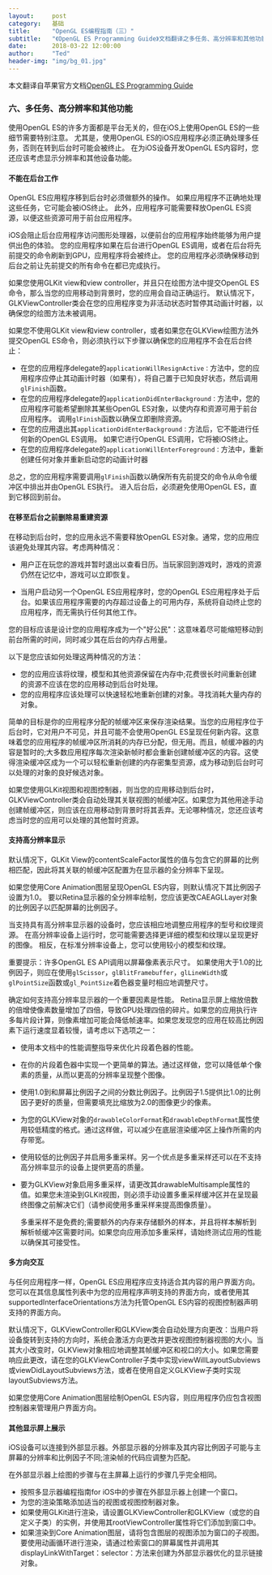 ```yaml
---
layout:     post
category:   基础
title:      "OpenGL ES编程指南（三）"
subtitle:   "《OpenGL ES Programming Guide》文档翻译之多任务、高分辨率和其他功能"
date:       2018-03-22 12:00:00
author:     "Ted"
header-img: "img/bg_01.jpg"
---
```


本文翻译自苹果官方文档[OpenGL ES Programming Guide](https://developer.apple.com/library/content/documentation/3DDrawing/Conceptual/OpenGLES_ProgrammingGuide/Introduction/Introduction.html#//apple_ref/doc/uid/TP40008793-CH1-SW1)

### 六、多任务、高分辨率和其他功能

使用OpenGL ES的许多方面都是平台无关的，但在iOS上使用OpenGL ES的一些细节需要特别注意。 尤其是，使用OpenGL ES的iOS应用程序必须正确处理多任务，否则在转到后台时可能会被终止。 在为iOS设备开发OpenGL ES内容时，您还应该考虑显示分辨率和其他设备功能。

#### 不能在后台工作

OpenGL ES应用程序移到后台时必须做额外的操作。 如果应用程序不正确地处理这些任务，它可能会被iOS终止。 此外，应用程序可能需要释放OpenGL ES资源，以便这些资源可用于前台应用程序。

 iOS会阻止后台应用程序访问图形处理器，以便前台的应用程序始终能够为用户提供出色的体验。 您的应用程序如果在后台进行OpenGL ES调用，或者在后台将先前提交的命令刷新到GPU，应用程序将会被终止。 您的应用程序必须确保移动到后台之前让先前提交的所有命令在都已完成执行。

如果您使用GLKit view和view controller，并且只在绘图方法中提交OpenGL ES命令，那么当您的应用移动到背景时，您的应用会自动正确运行。 默认情况下，GLKViewController类会在您的应用程序变为非活动状态时暂停其动画计时器，以确保您的绘图方法未被调用。

如果您不使用GLKit view和view controller，或者如果您在GLKView绘图方法外提交OpenGL ES命令，则必须执行以下步骤以确保您的应用程序不会在后台终止：

- 在您的应用程序delegate的`applicationWillResignActive：`方法中，您的应用程序应停止其动画计时器（如果有），将自己置于已知良好状态，然后调用`glFinish`函数。
- 在您的应用程序delegate的`applicationDidEnterBackground：`方法中，您的应用程序可能希望删除其某些OpenGL ES对象，以使内存和资源可用于前台应用程序。 调用`glFinish`函数以确保立即删除资源。
- 在您的应用退出其`applicationDidEnterBackground：`方法后，它不能进行任何新的OpenGL ES调用。 如果它进行OpenGL ES调用，它将被iOS终止。
- 在您的应用程序delegate的`applicationWillEnterForeground：`方法中，重新创建任何对象并重新启动您的动画计时器

总之，您的应用程序需要调用`glFinish`函数以确保所有先前提交的命令从命令缓冲区中排出并由OpenGL ES执行。 进入后台后，必须避免使用OpenGL ES，直到它移回到前台。

#### 在移至后台之前删除易重建资源

在移动到后台时，您的应用永远不需要释放OpenGL ES对象。通常，您的应用应该避免处理其内容。考虑两种情况：

- 用户正在玩您的游戏并暂时退出以查看日历。当玩家回到游戏时，游戏的资源仍然在记忆中，游戏可以立即恢复。

- 当用户启动另一个OpenGL ES应用程序时，您的OpenGL ES应用程序处于后台。如果该应用程序需要的内存超过设备上的可用内存，系统将自动终止您的应用程序，而无需执行任何其他工作。

您的目标应该是设计您的应用程序成为一个"好公民"：这意味着尽可能缩短移动到前台所需的时间，同时减少其在后台的内存占用量。

以下是您应该如何处理这两种情况的方法：

- 您的应用应该将纹理，模型和其他资源保留在内存中;花费很长时间重新创建的资源不应该在您的应用移动到后台时处理。
- 您的应用程序应该处理可以快速轻松地重新创建的对象。寻找消耗大量内存的对象。

简单的目标是你的应用程序分配的帧缓冲区来保存渲染结果。当您的应用程序位于后台时，它对用户不可见，并且可能不会使用OpenGL ES呈现任何新内容。这意味着您的应用程序的帧缓冲区所消耗的内存已分配，但无用。而且，帧缓冲器的内容是暂时的;大多数应用程序每次渲染新帧时都会重新创建帧缓冲区的内容。这使得渲染缓冲区成为一个可以轻松重新创建的内存密集型资源，成为移动到后台时可以处理的对象的良好候选对象。

如果您使用GLKit视图和视图控制器，则当您的应用移动到后台时，GLKViewController类会自动处理其关联视图的帧缓冲区。如果您为其他用途手动创建帧缓冲区，则应该在应用移动到背景时将其丢弃。无论哪种情况，您还应该考虑当时您的应用可以处理的其他暂时资源。

#### 支持高分辨率显示

默认情况下，GLKit View的contentScaleFactor属性的值与包含它的屏幕的比例相匹配，因此将其关联的帧缓冲区配置为在显示器的全分辨率下呈现。 

如果您使用Core Animation图层呈现OpenGL ES内容，则默认情况下其比例因子设置为1.0。 要以Retina显示器的全分辨率绘制，您应该更改CAEAGLLayer对象的比例因子以匹配屏幕的比例因子。

当支持具有高分辨率显示器的设备时，您应该相应地调整应用程序的型号和纹理资源。 在高分辨率设备上运行时，您可能需要选择更详细的模型和纹理以呈现更好的图像。 相反，在标准分辨率设备上，您可以使用较小的模型和纹理。

重要提示：许多OpenGL ES API调用以屏幕像素表示尺寸。 如果使用大于1.0的比例因子，则应在使用`glScissor`，`glBlitFramebuffer`，`glLineWidth`或`glPointSize`函数或`gl_PointSize`着色器变量时相应地调整尺寸。

确定如何支持高分辨率显示器的一个重要因素是性能。 Retina显示屏上缩放倍数的倍增使像素数量增加了四倍，导致GPU处理四倍的碎片。如果您的应用执行许多每片段计算，则像素增加可能会降低帧速率。如果您发现您的应用在较高比例因素下运行速度显着较慢，请考虑以下选项之一：

- 使用本文档中的性能调整指导来优化片段着色器的性能。

- 在你的片段着色器中实现一个更简单的算法。通过这样做，您可以降低单个像素的质量，从而以更高的分辨率呈现整个图像。

- 使用1.0到和屏幕比例因子之间的分数比例因子。比例因子1.5提供比1.0的比例因子更好的质量，但需要填充比缩放为2.0的图像更少的像素。

- 为您的GLKView对象的`drawableColorFormat`和`drawableDepthFormat`属性使用较低精度的格式。通过这样做，可以减少在底层渲染缓冲区上操作所需的内存带宽。

- 使用较低的比例因子并启用多重采样。另一个优点是多重采样还可以在不支持高分辨率显示的设备上提供更高的质量。

- 要为GLKView对象启用多重采样，请更改其drawableMultisample属性的值。如果您未渲染到GLKit视图，则必须手动设置多重采样缓冲区并在呈现最终图像之前解决它们（请参阅使用多重采样来提高图像质量）。

  多重采样不是免费的;需要额外的内存来存储额外的样本，并且将样本解析到解析帧缓冲区需要时间。如果您向应用添加多重采样，请始终测试应用的性能以确保其可接受性。

#### 多方向交互

与任何应用程序一样，OpenGL ES应用程序应支持适合其内容的用户界面方向。您可以在其信息属性列表中为您的应用程序声明支持的界面方向，或者使用其supportedInterfaceOrientations方法为托管OpenGL ES内容的视图控制器声明支持的界面方向。 

默认情况下，GLKViewController和GLKView类会自动处理方向更改：当用户将设备旋转到支持的方向时，系统会激活方向更改并更改视图控制器视图的大小。当其大小改变时，GLKView对象相应地调整其帧缓冲区和视口的大小。如果您需要响应此更改，请在您的GLKViewController子类中实现viewWillLayoutSubviews或viewDidLayoutSubviews方法，或者在使用自定义GLKView子类时实现layoutSubviews方法。

如果您使用Core Animation图层绘制OpenGL ES内容，则应用程序仍应包含视图控制器来管理用户界面方向。

#### 其他显示屏上展示

iOS设备可以连接到外部显示器。外部显示器的分辨率及其内容比例因子可能与主屏幕的分辨率和比例因子不同;渲染帧的代码应调整为匹配。

在外部显示器上绘图的步骤与在主屏幕上运行的步骤几乎完全相同。

- 按照多显示器编程指南for iOS中的步骤在外部显示器上创建一个窗口。
- 为您的渲染策略添加适当的视图或视图控制器对象。
- 如果使用GLKit进行渲染，请设置GLKViewController和GLKView（或您的自定义子类）的实例，并使用其rootViewController属性将它们添加到窗口中。
- 如果渲染到Core Animation图层，请将包含图层的视图添加为窗口的子视图。要使用动画循环进行渲染，请通过检索窗口的屏幕属性并调用其displayLinkWithTarget：selector：方法来创建为外部显示器优化的显示链接对象。